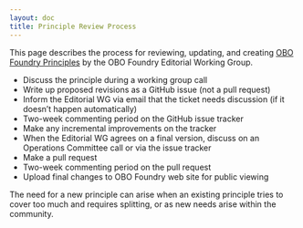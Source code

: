 ```yaml
---
layout: doc
title: Principle Review Process
---
```


This page describes the process for reviewing, updating, and creating [OBO Foundry Principles](http://obofoundry.github.io/principles/fp-000-summary.html) by the OBO Foundry Editorial Working Group.

- Discuss the principle during a working group call
- Write up proposed revisions as a GitHub issue (not a pull request)
- Inform the Editorial WG via email that the ticket needs discussion (if it doesn’t happen automatically)
- Two-week commenting period on the GitHub issue tracker
- Make any incremental improvements on the tracker
- When the Editorial WG agrees on a final version, discuss on an Operations Committee call or via the issue tracker
- Make a pull request
- Two-week commenting period on the pull request
- Upload final changes to OBO Foundry web site for public viewing

The need for a new principle can arise when an existing principle tries to cover too much and requires splitting, or as new needs arise within the community.
